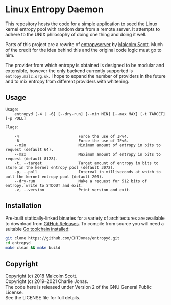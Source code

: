 # Linux Entropy Daemon

This repository hosts the code for a simple application to seed the Linux kernel entropy pool with random data from a remote server. It attempts to adhere to the UNIX philosophy of doing one thing and doing it well.

Parts of this project are a rewrite of [entropyserver](https://hg.sr.ht/~mas90/entropyserver) by [Malcolm Scott](https://www.cl.cam.ac.uk/~mas90/). Much of the credit for the idea behind this and the original code logic must go to him.

The provider from which entropy is obtained is designed to be modular and extensible, however the only backend currently supported is `entropy.malc.org.uk`. I hope to expand the number of providers in the future and to mix entropy from different providers with whitening.

## Usage

```
Usage:
    entropyd [-4 | -6] [--dry-run] [--min MIN] [--max MAX] [-t TARGET] [-p POLL]

Flags:

    -4                          Force the use of IPv4.
    -6                          Force the use of IPv6.
    --min                       Minimum amount of entropy in bits to request (default 64).
    --max                       Maximum amount of entropy in bits to request (default 8128).
    -t, --target                Target amount of entropy in bits to store in the kernel entropy pool (default 3072).
    -p, --poll                  Interval in milliseconds at which to poll the kernel entropy pool (default 200).
    --dry-run                   Make a request for 512 bits of entropy, write to STDOUT and exit.
    -v, --version               Print version and exit.
```

## Installation

Pre-built statically-linked binaries for a variety of architectures are available to download from [GitHub Releases](https://github.com/CHTJonas/entropyd/releases). To compile from source you will need a suitable [Go toolchain installed](https://golang.org/doc/install):

```bash
git clone https://github.com/CHTJonas/entropyd.git
cd entropyd
make clean && make build
```

## Copyright

Copyright (c) 2018 Malcolm Scott.\
Copyright (c) 2019–2021 Charlie Jonas.\
The code here is released under Version 2 of the GNU General Public License.\
See the LICENSE file for full details.
